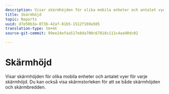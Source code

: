 ```yaml
---
description: Visar skärmhöjden för olika mobila enheter och antalet vyer för varje skärmhöjd. Du kan också visa skärmstorleken för att se både skärmhöjden och skärmbredden.
title: Skärmhöjd
topic: Reports
uuid: d7e50b3a-073b-42af-81b5-1512f169a505
translation-type: tm+mt
source-git-commit: 99ee24efaa517e8da700c67818c111c4aa90dc02

---
```



# Skärmhöjd

Visar skärmhöjden för olika mobila enheter och antalet vyer för varje skärmhöjd. Du kan också visa skärmstorleken för att se både skärmhöjden och skärmbredden.


